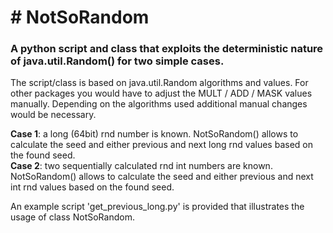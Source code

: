 <h1># NotSoRandom</h1>
<h3>A python script and class that exploits the deterministic nature of java.util.Random() for two simple cases.</h3>
<p>
The script/class is based on java.util.Random algorithms and values. For other packages you would have to adjust the MULT / ADD / MASK values manually. Depending on the algorithms used additional manual changes would be necessary.
</p>
<p>
  <strong>Case 1</strong>: a long (64bit) rnd number is known. NotSoRandom() allows to calculate the seed and either previous and next long rnd values based on the found seed.</br>
  <strong>Case 2</strong>: two sequentially calculated rnd int numbers are known. NotSoRandom() allows to calculate the seed and either previous and next int rnd values based on the found seed.</br>
</p>
<p>
An example script 'get_previous_long.py' is provided that illustrates the usage of class NotSoRandom.
</p>
